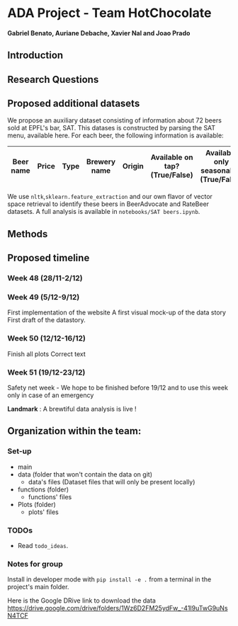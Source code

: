 # ADA Project - Team HotChocolate
#### Gabriel Benato, Auriane Debache, Xavier Nal and Joao Prado

## Introduction 

## Research Questions
  
## Proposed additional datasets

We propose an auxiliary dataset consisting of information about 72 beers sold at EPFL's bar, SAT. This datases is constructed by parsing the SAT menu, available here. For each beer, the following information is available: 

| Beer name | Price | Type | Brewery name | Origin | Available on tap? (True/False) | Available only seasonally? (True/False) | ABV | Serving volume |
|-----------|-------|------|--------------|--------|------------------|---------------------------|-----|----------------|

We use ```nltk```,```sklearn.feature_extraction``` and our own flavor of vector space retrieval to identify these beers in BeerAdvocate and RateBeer datasets. A full analysis is available in ```notebooks/SAT beers.ipynb```.

## Methods

## Proposed timeline

### Week 48 (28/11-2/12)

### Week 49 (5/12-9/12)
First implementation of the website 
A first visual mock-up of the data story
First draft of the datastory.

### Week 50 (12/12-16/12)
Finish all plots
Correct text

### Week 51 (19/12-23/12)
Safety net week - We hope to be finished before 19/12 and to use this week only in case of an emergency

__Landmark__ : A brewtiful data analysis is live !

## Organization within the team:

### Set-up

- main
- data (folder that won't contain the data on git)
  - data's files (Dataset files that will only be present locally)
- functions (folder)
  - functions' files
- Plots (folder)
  - plots' files 
  
### TODOs
- Read ```todo_ideas```.

### Notes for group
Install in developer mode with `pip install -e .` from a terminal in the project's main folder.

Here is the Google DRive link to download the data 
https://drive.google.com/drive/folders/1Wz6D2FM25ydFw_-41I9uTwG9uNsN4TCF
